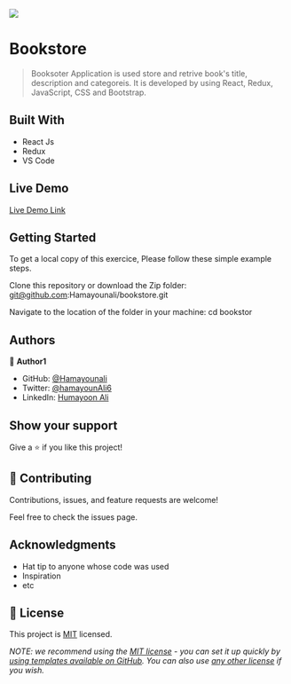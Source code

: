 ![](https://img.shields.io/badge/Microverse-blueviolet)

# Bookstore

> Booksoter Application is used store and retrive book's title, description and categoreis. It is developed by using React, Redux, JavaScript, CSS and Bootstrap. 


## Built With
- React Js
- Redux 
- VS Code

## Live Demo

[Live Demo Link](https://livedemo.com)


## Getting Started


To get a local copy of this exercice, Please follow these simple example steps.

Clone this repository or download the Zip folder:
git@github.com:Hamayounali/bookstore.git

Navigate to the location of the folder in your machine:
cd bookstor


## Authors

👤 **Author1**

- GitHub: [@Hamayounali](https://github.com/Hamayounali)
- Twitter: [@hamayounAli6](https://twitter.com/hamayounAli6)
- LinkedIn: [Humayoon Ali](https://www.linkedin.com/in/humayoon-ali-663ba2239)


## Show your support

Give a ⭐️ if you like this project!

## 🤝 Contributing

Contributions, issues, and feature requests are welcome!

Feel free to check the issues page.

## Acknowledgments

- Hat tip to anyone whose code was used
- Inspiration
- etc

## 📝 License

This project is [MIT](./LICENSE) licensed.

_NOTE: we recommend using the [MIT license](https://choosealicense.com/licenses/mit/) - you can set it up quickly by [using templates available on GitHub](https://docs.github.com/en/communities/setting-up-your-project-for-healthy-contributions/adding-a-license-to-a-repository). You can also use [any other license](https://choosealicense.com/licenses/) if you wish._
